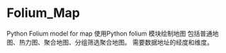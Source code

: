 # Folium_Map
Python Folium model for map
使用Python folium 模块绘制地图 包括普通地图、热力图、聚合地图、分组筛选聚合地图。
需要数据地址的经度和维度。
